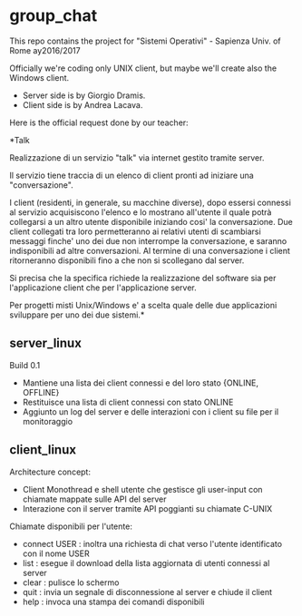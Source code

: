 # group_chat
This repo contains the project for "Sistemi Operativi" - Sapienza Univ. of Rome ay2016/2017

Officially we're coding only UNIX client, but maybe we'll create also the Windows client.

* Server side is by Giorgio Dramis.
* Client side is by Andrea Lacava.


Here is the official request done by our teacher:

*Talk

Realizzazione di un servizio "talk" via internet gestito tramite server.

Il servizio tiene traccia di un elenco di client pronti ad iniziare una
"conversazione".

I client (residenti, in generale, su macchine diverse), dopo essersi connessi
al servizio acquisiscono l'elenco e lo mostrano all'utente il quale potrà
collegarsi a un altro utente disponibile iniziando cosi' la conversazione.
Due client collegati tra loro permetteranno ai relativi utenti di scambiarsi
messaggi finche' uno dei due non interrompe la conversazione, e saranno
indisponibili ad altre conversazioni. Al termine di una conversazione i
client ritorneranno disponibili fino a che non si scollegano dal server.

Si precisa che la specifica richiede la realizzazione del software sia per
l'applicazione client che per l'applicazione server.

Per progetti misti Unix/Windows e' a scelta quale delle due applicazioni
sviluppare per uno dei due sistemi.*

## server_linux

Build 0.1
* Mantiene una lista dei client connessi e del loro stato {ONLINE, OFFLINE}
* Restituisce una lista di client connessi con stato ONLINE
* Aggiunto un log del server e delle interazioni con i client su file per il monitoraggio

## client_linux

Architecture concept:
* Client Monothread e shell utente che gestisce gli user-input con chiamate mappate sulle API del server
* Interazione con il server tramite API poggianti su chiamate C-UNIX

Chiamate disponibili per l'utente:

* connect USER : inoltra una richiesta di chat verso l'utente identificato con il nome USER
* list : esegue il download della lista aggiornata di utenti connessi al server
* clear : pulisce lo schermo
* quit : invia un segnale di disconnessione al server e chiude il client
* help : invoca una stampa dei comandi disponibili
